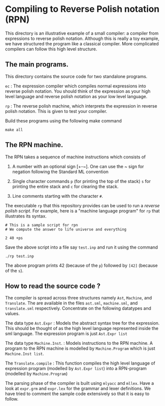 # Compiling to Reverse Polish notation (RPN)


This directory is an illustrative example of a small compiler: a
compiler from expressions to reverse polish notation. Although this is
really a toy example, we have structured the program like a classical
compiler. More complicated compilers can follow this high level
structure.

## The main programs.

This directory contains the source code for two standalone programs.

`ec`
:   The expression compiler which compiles normal expressions into
    reverse polish notation. You should think of the expression as
    your high level language and reverse polish notation as your low
    level language.

`rp`
:   The reverse polish machine, which interprets the expression in
    reverse polish notation. This is given to test your compiler.

Build these programs using the following make command

```
make all
```

## The RPN machine.

The RPN takes a sequence of machine instructions which consists of

1. A number with an optional sign [+-~]. One can use the ~ sign for
   negation following the Standard ML convention

2. Single character commands `p` (for printing the top of the stack)
   `s` for printing the entire stack and `c` for clearing the stack.

3. Line comments starting with the character `#`.

The executable `rp` that this repository provides can be used to run a
_reverse polish script_. For example, here is a "machine language
program" for `rp` that illustrates its syntax.


```
# This is a sample script for rpn
# We compute the answer to life universe and everything

2 40 +ps

```

Save the above script into a file say `test.inp` and run it using the
command

```
./rp test.inp

```

The above program prints 42 (because of the `p`) followed by `[42]`
(because of the `s`).

## How to read the source code ?

The compiler is spread across three structures namely `Ast`,
`Machine`, and `Translate`. The are available in the files `ast.sml`,
`machine.sml`, and `translate.sml` respectively. Concentrate on the
following datatypes and values.

The data type `Ast.Expr`
:  Models the abstract syntax tree for the expression. This should be
   thought of as the high level language represented inside the sml
   language. The expression program is just `Ast.Expr list`

The data type `Machine.Inst`.
:    Models instructions to the RPN machine. A program to the RPN
	 machine is modelled by `Machine.Program` which is just
	 `Machine.Inst list`.

The `Translate.compile`
:    This function compiles the high level language of expression
     program (modelled by `Ast.Expr list`) into a RPN-program
     (modelled by `Machine.Program`)


The parsing phase of the compiler is built using `mlyacc` and
`mllex`. Have a look at `expr.grm` and `expr.lex` for the grammar and
lexer definitions. We have tried to comment the sample code
extensively so that it is easy to follow.
